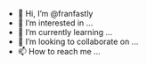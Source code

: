 - 👋 Hi, I’m @franfastly
- 👀 I’m interested in ...
- 🌱 I’m currently learning ...
- 💞️ I’m looking to collaborate on ...
- 📫 How to reach me ...

<!---
franfastly/franfastly is a ✨ special ✨ repository because its `README.md` (this file) appears on your GitHub profile.
You can click the Preview link to take a look at your changes.
--->
